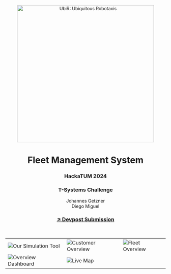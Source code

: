 <p align="center">
  <img width="430" src="https://github.com/user-attachments/assets/411e75f3-b215-4512-be3d-33b15f50805d" alt="UbiR: Ubiquitous Robotaxis">
</p>
<h1 align="center">
  Fleet Management System
</h1>
<h3 align="center">HackaTUM 2024</h3>
<h3 align="center">T-Systems Challenge</h3>
<div align="center">Johannes Getzner</div>
<div align="center">Diego Miguel</div>
<h3 align="center"><a href="https://devpost.com/software/tbd-5nx960">↗️ Devpost Submission</a></h3>

<br>

|   |   |   |
|---|---|---|
| ![Our Simulation Tool](https://github.com/user-attachments/assets/7f14f77e-8ea3-4437-b61b-8ca164410eb7) | ![Customer Overview](https://github.com/user-attachments/assets/2164bca0-07c2-4df5-b478-1a0b4ec21fed) | ![Fleet Overview](https://github.com/user-attachments/assets/cc440e75-b30d-4659-bbef-85517e457e5d) |
| ![Overview Dashboard](https://github.com/user-attachments/assets/ff36a770-c6e4-4161-b209-9469b64b715b) | ![Live Map](https://github.com/user-attachments/assets/05917916-8033-40f1-85b4-d25c64f241c6) |  |
